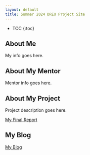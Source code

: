 ```yaml
---
layout: default
title: Summer 2024 DREU Project Site
---
```


* TOC
{:toc}

## About Me

My info goes here.

## About My Mentor

Mentor info goes here.

## About My Project

Project description goes here.

[My Final Report](files/finalreport.pdf)

## My Blog

[My Blog](blog.html)
